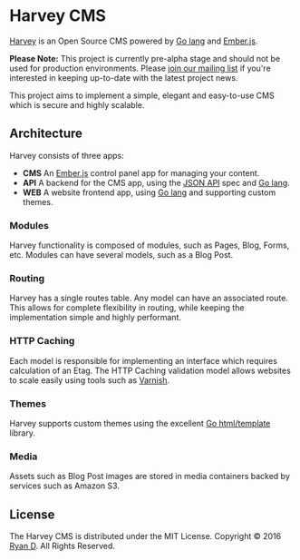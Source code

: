 # Harvey CMS

[Harvey](http://www.harveycms.org) is an Open Source CMS powered by [Go lang](https://golang.org) and [Ember.js](http://emberjs.com).

__Please Note:__ This project is currently pre-alpha stage and should not be used for production environments.
Please [join our mailing list](http://www.harveycms.org) if you're interested in keeping up-to-date with the latest project news.

This project aims to implement a simple, elegant and easy-to-use CMS which is secure and highly scalable.

## Architecture

Harvey consists of three apps:

* __CMS__
    An [Ember.js](http://emberjs.com) control panel app for managing your content.
* __API__
    A backend for the CMS app, using the [JSON API](http://jsonapi.org/) spec and [Go lang](https://golang.org).
* __WEB__
    A website frontend app, using [Go lang](https://golang.org) and supporting custom themes.

### Modules

Harvey functionality is composed of modules, such as Pages, Blog, Forms, etc.
Modules can have several models, such as a Blog Post.

### Routing

Harvey has a single routes table. Any model can have an associated route.
This allows for complete flexibility in routing, while keeping the implementation simple and highly performant.

### HTTP Caching

Each model is responsible for implementing an interface which requires calculation of an Etag.
The HTTP Caching validation model allows websites to scale easily using tools such as [Varnish](https://www.varnish-cache.org).

### Themes

Harvey supports custom themes using the excellent [Go html/template](https://golang.org/pkg/html/template) library.

### Media

Assets such as Blog Post images are stored in media containers backed by services such as Amazon S3.

## License

The Harvey CMS is distributed under the MIT License.
Copyright &copy; 2016 [Ryan D](http://ryan0x44.com). All Rights Reserved.
